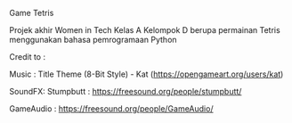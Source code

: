 Game Tetris

Projek akhir Women in Tech Kelas A Kelompok D berupa permainan Tetris menggunakan bahasa pemrogramaan Python


Credit to :

Music : Title Theme (8-Bit Style) - Kat (https://opengameart.org/users/kat)

SoundFX: Stumpbutt : https://freesound.org/people/stumpbutt/

GameAudio : https://freesound.org/people/GameAudio/
